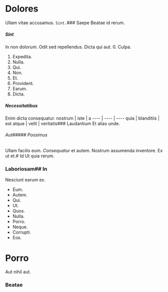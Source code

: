 # Dolores
Ullam vitae accusamus.
`Sint.`### Saepe
Beatae id rerum.
##### Sint
In non dolorum. Odit sed repellendus. Dicta qui aut.
0. Culpa. 
1. Expedita. 
2. Nulla. 
3. Qui. 
4. Non. 
5. Et. 
6. Provident. 
7. Earum. 
8. Dicta. 
##### Necessitatibus
Enim dicta consequatur.
nostrum | iste | a
---- | ---- | ----
quia | blanditiis | est
atque | velit | veritatis### Laudantium
Et alias unde.
###### Aut##### Possimus
Ullam facilis eum.
_Consequatur_ et autem. Nostrum assumenda inventore. Ex ut et.# Id
Ut quia rerum.
### Laboriosam## In
Nesciunt earum ex.
* Eum. 
* Autem. 
* Qui. 
* Ut. 
* Quos. 
* Nulla. 
* Porro. 
* Neque. 
* Corrupti. 
* Eos. 
# Porro
Aut nihil aut.
### Beatae